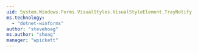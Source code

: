 ```yaml
---
uid: System.Windows.Forms.VisualStyles.VisualStyleElement.TrayNotify
ms.technology: 
  - "dotnet-winforms"
author: "stevehoag"
ms.author: "shoag"
manager: "wpickett"
---
```


